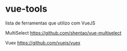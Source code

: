 # vue-tools
lista de ferramentas que utilizo com VueJS


MultiSelect
https://github.com/shentao/vue-multiselect


Vuex
https://github.com/vuejs/vuex
